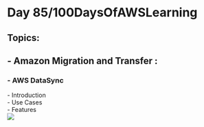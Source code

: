 <h1> Day 85/100DaysOfAWSLearning </h1>
<h2> Topics: </h2>

 <h2>  - Amazon Migration and Transfer : </h2>


<h3> - AWS DataSync </h3> 
      - Introduction <br>
      - Use Cases <br>
      - Features <br>
      
      
               
<img src = "https://github.com/thetechgirlgita/100-days-of-aws-learning/blob/master/Images/Day85/85_1.jpg?raw=true">


